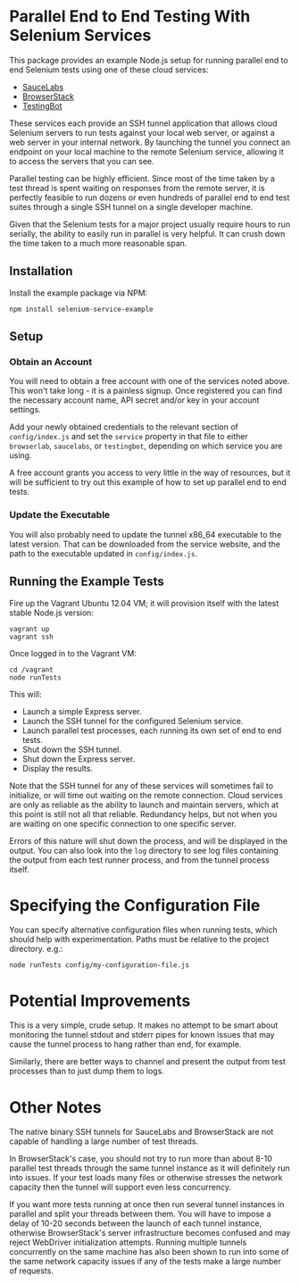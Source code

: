 # Parallel End to End Testing With Selenium Services

This package provides an example Node.js setup for running parallel end to
end Selenium tests using one of these cloud services:

* [SauceLabs](https://saucelabs.com)
* [BrowserStack](http://www.browserstack.com)
* [TestingBot](http://testingbot.com)

These services each provide an SSH tunnel application that allows cloud Selenium
servers to run tests against your local web server, or against a web server in
your internal network. By launching the tunnel you connect an endpoint on your
local machine to the remote Selenium service, allowing it to access the servers
that you can see.

Parallel testing can be highly efficient. Since most of the time taken by a test
thread is spent waiting on responses from the remote server, it is perfectly
feasible to run dozens or even hundreds of parallel end to end test suites
through a single SSH tunnel on a single developer machine.

Given that the Selenium tests for a major project usually require hours to run
serially, the ability to easily run in parallel is very helpful. It can crush
down the time taken to a much more reasonable span.

## Installation

Install the example package via NPM:

```
npm install selenium-service-example
```

## Setup

### Obtain an Account

You will need to obtain a free account with one of the services noted above.
This won't take long - it is a painless signup. Once registered you can find the
necessary account name, API secret and/or key in your account settings.

Add your newly obtained credentials to the relevant section of
`config/index.js` and set the `service` property in that file to either
`browserlab`, `saucelabs`, or `testingbot`, depending on which service you are
using.

A free account grants you access to very little in the way of resources, but
it will be sufficient to try out this example of how to set up parallel end to
end tests.

### Update the Executable

You will also probably need to update the tunnel x86_64 executable to the latest
version. That can be downloaded from the service website, and the path to the
executable updated in `config/index.js`.

## Running the Example Tests

Fire up the Vagrant Ubuntu 12.04 VM; it will provision itself with the latest
stable Node.js version:

```
vagrant up
vagrant ssh
```

Once logged in to the Vagrant VM:

```
cd /vagrant
node runTests
```

This will:

  * Launch a simple Express server.
  * Launch the SSH tunnel for the configured Selenium service.
  * Launch parallel test processes, each running its own set of end to end tests.
  * Shut down the SSH tunnel.
  * Shut down the Express server.
  * Display the results.

Note that the SSH tunnel for any of these services will sometimes fail to
initialize, or will time out waiting on the remote connection. Cloud services
are only as reliable as the ability to launch and maintain servers, which at
this point is still not all that reliable. Redundancy helps, but not
when you are waiting on one specific connection to one specific server.

Errors of this nature will shut down the process, and will be displayed in the
output. You can also look into the `log` directory to see log files containing
the output from each test runner process, and from the tunnel process itself.

# Specifying the Configuration File

You can specify alternative configuration files when running tests, which should
help with experimentation. Paths must be relative to the project directory.
e.g.:

```
node runTests config/my-configuration-file.js
```

# Potential Improvements

This is a very simple, crude setup. It makes no attempt to be smart about
monitoring the tunnel stdout and stderr pipes for known issues that may cause
the tunnel process to hang rather than end, for example.

Similarly, there are better ways to channel and present the output from test
processes than to just dump them to logs.

# Other Notes

The native binary SSH tunnels for SauceLabs and BrowserStack are not capable of
handling a large number of test threads.

In BrowserStack's case, you should not try to run more than about 8-10 parallel
test threads through the same tunnel instance as it will definitely run into
issues. If your test loads many files or otherwise stresses the network capacity
then the tunnel will support even less concurrency.

If you want more tests running at once then run several tunnel instances in
parallel and split your threads between them. You will have to impose a
delay of 10-20 seconds between the launch of each tunnel instance, otherwise
BrowserStack's server infrastructure becomes confused and may reject WebDriver
initialization attempts. Running multiple tunnels concurrently on the same
machine has also been shown to run into some of the same network capacity issues
if any of the tests make a large number of requests.
